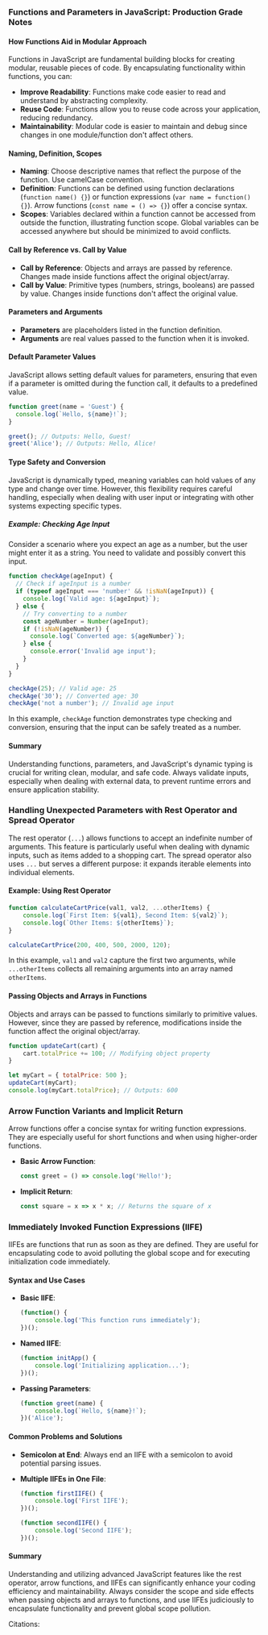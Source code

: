 ### Functions and Parameters in JavaScript: Production Grade Notes

#### How Functions Aid in Modular Approach

Functions in JavaScript are fundamental building blocks for creating modular, reusable pieces of code. By encapsulating functionality within functions, you can:

- **Improve Readability**: Functions make code easier to read and understand by abstracting complexity.
- **Reuse Code**: Functions allow you to reuse code across your application, reducing redundancy.
- **Maintainability**: Modular code is easier to maintain and debug since changes in one module/function don't affect others.

#### Naming, Definition, Scopes

- **Naming**: Choose descriptive names that reflect the purpose of the function. Use camelCase convention.
- **Definition**: Functions can be defined using function declarations (`function name() {}`) or function expressions (`var name = function() {}`). Arrow functions (`const name = () => {}`) offer a concise syntax.
- **Scopes**: Variables declared within a function cannot be accessed from outside the function, illustrating function scope. Global variables can be accessed anywhere but should be minimized to avoid conflicts.

#### Call by Reference vs. Call by Value

- **Call by Reference**: Objects and arrays are passed by reference. Changes made inside functions affect the original object/array.
- **Call by Value**: Primitive types (numbers, strings, booleans) are passed by value. Changes inside functions don't affect the original value.

#### Parameters and Arguments

- **Parameters** are placeholders listed in the function definition.
- **Arguments** are real values passed to the function when it is invoked.

#### Default Parameter Values

JavaScript allows setting default values for parameters, ensuring that even if a parameter is omitted during the function call, it defaults to a predefined value.

```javascript
function greet(name = 'Guest') {
  console.log(`Hello, ${name}!`);
}

greet(); // Outputs: Hello, Guest!
greet('Alice'); // Outputs: Hello, Alice!
```

#### Type Safety and Conversion

JavaScript is dynamically typed, meaning variables can hold values of any type and change over time. However, this flexibility requires careful handling, especially when dealing with user input or integrating with other systems expecting specific types.

##### Example: Checking Age Input

Consider a scenario where you expect an age as a number, but the user might enter it as a string. You need to validate and possibly convert this input.

```javascript
function checkAge(ageInput) {
  // Check if ageInput is a number
  if (typeof ageInput === 'number' && !isNaN(ageInput)) {
    console.log(`Valid age: ${ageInput}`);
  } else {
    // Try converting to a number
    const ageNumber = Number(ageInput);
    if (!isNaN(ageNumber)) {
      console.log(`Converted age: ${ageNumber}`);
    } else {
      console.error('Invalid age input');
    }
  }
}

checkAge(25); // Valid age: 25
checkAge('30'); // Converted age: 30
checkAge('not a number'); // Invalid age input
```

In this example, `checkAge` function demonstrates type checking and conversion, ensuring that the input can be safely treated as a number.

#### Summary

Understanding functions, parameters, and JavaScript's dynamic typing is crucial for writing clean, modular, and safe code. Always validate inputs, especially when dealing with external data, to prevent runtime errors and ensure application stability.


### Handling Unexpected Parameters with Rest Operator and Spread Operator

The rest operator (`...`) allows functions to accept an indefinite number of arguments. This feature is particularly useful when dealing with dynamic inputs, such as items added to a shopping cart. The spread operator also uses `...` but serves a different purpose: it expands iterable elements into individual elements.

#### Example: Using Rest Operator

```javascript
function calculateCartPrice(val1, val2, ...otherItems) {
    console.log(`First Item: ${val1}, Second Item: ${val2}`);
    console.log(`Other Items: ${otherItems}`);
}

calculateCartPrice(200, 400, 500, 2000, 120);
```

In this example, `val1` and `val2` capture the first two arguments, while `...otherItems` collects all remaining arguments into an array named `otherItems`.

#### Passing Objects and Arrays in Functions

Objects and arrays can be passed to functions similarly to primitive values. However, since they are passed by reference, modifications inside the function affect the original object/array.

```javascript
function updateCart(cart) {
    cart.totalPrice += 100; // Modifying object property
}

let myCart = { totalPrice: 500 };
updateCart(myCart);
console.log(myCart.totalPrice); // Outputs: 600
```

### Arrow Function Variants and Implicit Return

Arrow functions offer a concise syntax for writing function expressions. They are especially useful for short functions and when using higher-order functions.

- **Basic Arrow Function**:
  ```javascript
  const greet = () => console.log('Hello!');
  ```

- **Implicit Return**:
  ```javascript
  const square = x => x * x; // Returns the square of x
  ```

### Immediately Invoked Function Expressions (IIFE)

IIFEs are functions that run as soon as they are defined. They are useful for encapsulating code to avoid polluting the global scope and for executing initialization code immediately.

#### Syntax and Use Cases

- **Basic IIFE**:
  ```javascript
  (function() {
      console.log('This function runs immediately');
  })();
  ```

- **Named IIFE**:
  ```javascript
  (function initApp() {
      console.log('Initializing application...');
  })();
  ```

- **Passing Parameters**:
  ```javascript
  (function greet(name) {
      console.log(`Hello, ${name}!`);
  })('Alice');
  ```

#### Common Problems and Solutions

- **Semicolon at End**: Always end an IIFE with a semicolon to avoid potential parsing issues.
  
- **Multiple IIFEs in One File**:
  ```javascript
  (function firstIIFE() {
      console.log('First IIFE');
  })();

  (function secondIIFE() {
      console.log('Second IIFE');
  })();
  ```

#### Summary

Understanding and utilizing advanced JavaScript features like the rest operator, arrow functions, and IIFEs can significantly enhance your coding efficiency and maintainability. Always consider the scope and side effects when passing objects and arrays to functions, and use IIFEs judiciously to encapsulate functionality and prevent global scope pollution.

Citations:
